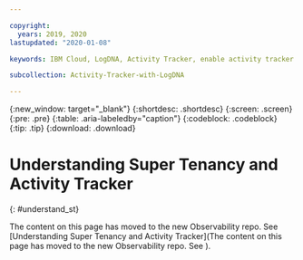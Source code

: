 ```yaml
---

copyright:
  years: 2019, 2020
lastupdated: "2020-01-08"

keywords: IBM Cloud, LogDNA, Activity Tracker, enable activity tracker

subcollection: Activity-Tracker-with-LogDNA

---
```


{:new_window: target="_blank"}
{:shortdesc: .shortdesc}
{:screen: .screen}
{:pre: .pre}
{:table: .aria-labeledby="caption"}
{:codeblock: .codeblock}
{:tip: .tip}
{:download: .download}

# Understanding Super Tenancy and Activity Tracker
{: #understand_st}

The content on this page has moved to the new Observability repo. See [Understanding Super Tenancy and Activity Tracker](The content on this page has moved to the new Observability repo. See ).

